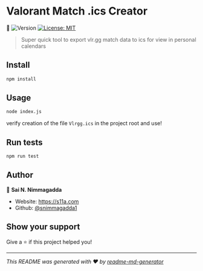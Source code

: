 # Valorant Match .ics Creator 
👋
![Version](https://img.shields.io/badge/version-1.0.0-blue.svg?cacheSeconds=2592000)
[![License: MIT](https://img.shields.io/badge/License-MIT-yellow.svg)](#)

> Super quick tool to export vlr.gg match data to ics for view in personal calendars

## Install

```sh
npm install
```

## Usage

```sh
node index.js
```
verify creation of the file `Vlrgg.ics` in the project root and use!

## Run tests

```sh
npm run test
```

## Author

👤 **Sai N. Nimmagadda**

* Website: https://s11a.com
* Github: [@snimmagadda1](https://github.com/snimmagadda1)

## Show your support

Give a ⭐️ if this project helped you!


***
_This README was generated with ❤️ by [readme-md-generator](https://github.com/kefranabg/readme-md-generator)_